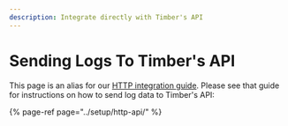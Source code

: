 ```yaml
---
description: Integrate directly with Timber's API
---
```


# Sending Logs To Timber's API

This page is an alias for our [HTTP integration guide](../setup/http-api/). Please see that guide for instructions on how to send log data to Timber's API:

{% page-ref page="../setup/http-api/" %}

